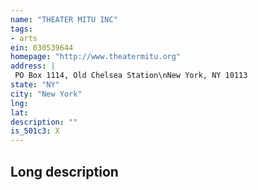 ```yaml
---
name: "THEATER MITU INC"
tags:
- arts
ein: 030539644
homepage: "http://www.theatermitu.org"
address: |
 PO Box 1114, Old Chelsea Station\nNew York, NY 10113
state: "NY"
city: "New York"
lng: 
lat: 
description: ""
is_501c3: X
---
```


## Long description


